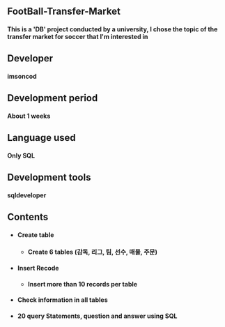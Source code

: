 ## FootBall-Transfer-Market
#### This is a 'DB' project conducted by a university, I chose the topic of the transfer market for soccer that I'm interested in
## Developer
#### imsoncod
## Development period
#### About 1 weeks
## Language used
#### Only SQL
## Development tools
#### sqldeveloper
## Contents
* #### Create table
  * #### Create 6 tables (감독, 리그, 팀, 선수, 매물, 주문)
* #### Insert Recode
  * #### Insert more than 10 records per table
* #### Check information in all tables
* #### 20 query Statements, question and answer using SQL
